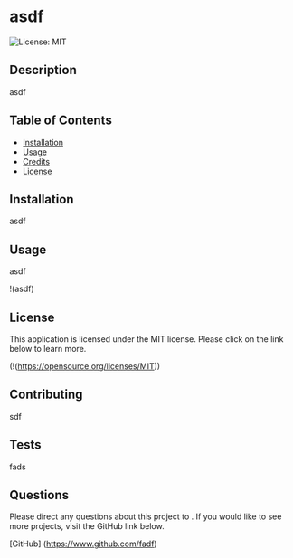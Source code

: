 
# asdf
![License: MIT](https://img.shields.io/badge/License-MIT-yellow.svg)

## Description
asdf

## Table of Contents
- [Installation](#installation)
- [Usage](#usage)
- [Credits](#credits)
- [License](#license)

## Installation
asdf

## Usage
asdf

!(asdf)

## License
This application is licensed under the MIT license. Please click on the link below to learn more.

(!(https://opensource.org/licenses/MIT))


## Contributing

 sdf

## Tests

fads

## Questions

Please direct any questions about this project to . If you would like to see more projects, visit the GitHub link below.

[GitHub] (https://www.github.com/fadf)
